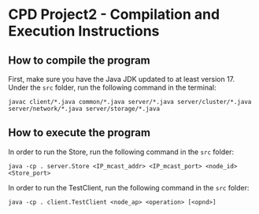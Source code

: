 # CPD Project2 - Compilation and Execution Instructions

## How to compile the program
First, make sure you have the Java JDK updated to at least version 17.
Under the `src` folder, run the following command in the terminal:
```
javac client/*.java common/*.java server/*.java server/cluster/*.java server/network/*.java server/storage/*.java
```

## How to execute the program

In order to run the Store, run the following command in the `src` folder:
```
java -cp . server.Store <IP_mcast_addr> <IP_mcast_port> <node_id> <Store_port>
```

In order to run the TestClient, run the following command in the `src` folder:
```
java -cp . client.TestClient <node_ap> <operation> [<opnd>]
```

